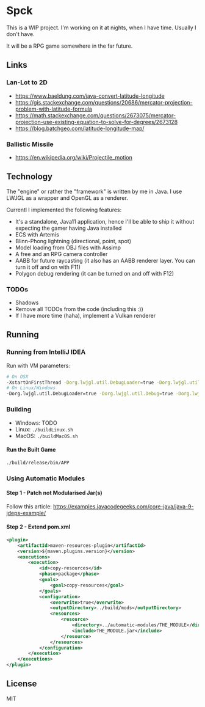 # Spck

This is a WIP project. I'm working on it at nights, when I have time. Usually I don't have. 

It will be a RPG game somewhere in the far future.

## Links

### Lan-Lot to 2D

- https://www.baeldung.com/java-convert-latitude-longitude
- https://gis.stackexchange.com/questions/20686/mercator-projection-problem-with-latitude-formula
- https://math.stackexchange.com/questions/2673075/mercator-projection-use-existing-equation-to-solve-for-degrees/2673128
- https://blog.batchgeo.com/latitude-longitude-map/

### Ballistic Missile

- https://en.wikipedia.org/wiki/Projectile_motion

## Technology

The "engine" or rather the "framework" is written by me in Java. I use LWJGL as a wrapper and OpenGL as a renderer.

Currentl I implemented the following features:
- It's a standalone, Java11 application, hence I'll be able to ship it without expecting the gamer having Java installed
- ECS with Artemis
- Blinn-Phong lightning (directional, point, spot)
- Model loading from OBJ files with Assimp
- A free and an RPG camera controller
- AABB for future raycasting (it also has an AABB renderer layer. You can turn it off and on with F11)
- Polygon debug rendering (it can be turned on and off with F12)

### TODOs

- Shadows
- Remove all TODOs from the code (including this :))
- If I have more time (haha), implement a Vulkan renderer

## Running

### Running from IntelliJ IDEA

Run with VM parameters:

```bash
# On OSX
-XstartOnFirstThread -Dorg.lwjgl.util.DebugLoader=true -Dorg.lwjgl.util.Debug=true -Dorg.lwjgl.opengl.Display.enableHighDPI=true -Dorg.lwjgl.opengl.Display.enableOSXFullscreenModeAPI=true
# On Linux/Windows
-Dorg.lwjgl.util.DebugLoader=true -Dorg.lwjgl.util.Debug=true -Dorg.lwjgl.opengl.Display.enableHighDPI=true
```

### Building

- Windows: TODO
- Linux: ```./buildLinux.sh```
- MacOS: ```./buildMacOS.sh```

#### Run the Built Game

```bash
./build/release/bin/APP
```

### Using Automatic Modules

#### Step 1 - Patch not Modularised Jar(s)

Follow this article: https://examples.javacodegeeks.com/core-java/java-9-jdeps-example/

#### Step 2 - Extend pom.xml
```xml
<plugin>
    <artifactId>maven-resources-plugin</artifactId>
    <version>${maven.plugins.version}</version>
    <executions>
        <execution>
            <id>copy-resources</id>
            <phase>package</phase>
            <goals>
                <goal>copy-resources</goal>
            </goals>
            <configuration>
                <overwrite>true</overwrite>
                <outputDirectory>../build/mods</outputDirectory>
                <resources>
                    <resource>
                        <directory>../automatic-modules/THE_MODULE</directory>
                        <include>THE_MODULE.jar</include>
                    </resource>
                </resources>
            </configuration>
        </execution>
    </executions>
</plugin>
```

## License

MIT